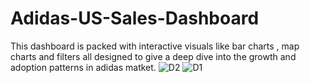 # Adidas-US-Sales-Dashboard
This dashboard is packed with interactive visuals like bar charts , map charts and filters all designed to give a deep dive into the growth and adoption patterns in  adidas matket.
![D2](https://github.com/user-attachments/assets/0a2fd311-db0d-4059-bf6a-e7de2918a1b6)
![D1](https://github.com/user-attachments/assets/af9835d5-3eee-4f10-b2fc-485b6ca879f7)
